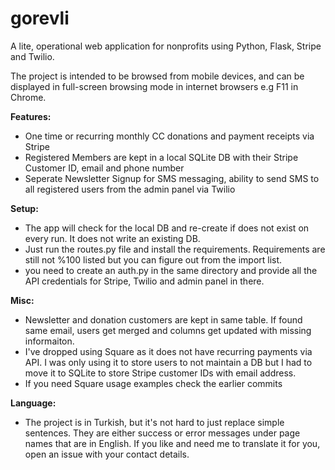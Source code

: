 # gorevli
A lite, operational web application for nonprofits using Python, Flask, Stripe and Twilio.
 
The project is intended to be browsed from mobile devices, and can be displayed in full-screen browsing mode in internet browsers e.g F11 in Chrome.


<b>Features:</b><br>
- One time or recurring monthly CC donations and payment receipts via Stripe
- Registered Members are kept in a local SQLite DB with their Stripe Customer ID, email and phone number
- Seperate Newsletter Signup for SMS messaging, ability to send SMS to all registered users from the admin panel via Twilio

<b>Setup:</b><br>
- The app will check for the local DB and re-create if does not exist on every run. It does not write an existing DB.
- Just run the routes.py file and install the requirements.
Requirements are still not %100 listed but you can figure out from the import list.
- you need to create an auth.py in the same directory and provide all the API credentials for Stripe, Twilio and admin panel in there.

<b>Misc:</b><br>
- Newsletter and donation customers are kept in same table. If found same email, users get merged and columns get updated with missing informaiton.
- I've dropped using Square as it does not have recurring payments via API. I was only using it to store users to not maintain a DB but I had to move it to SQLite to store Stripe customer IDs with email address.
- If you need Square usage examples check the earlier commits

<b>Language:</b><br>
- The project is in Turkish, but it's not hard to just replace simple sentences. They are either success or error messages under page names that are in English.
If you like and need me to translate it for you, open an issue with your contact details.
